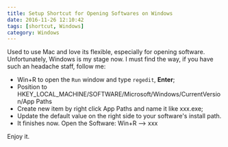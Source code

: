 ```yaml
---
title: Setup Shortcut for Opening Softwares on Windows
date: 2016-11-26 12:10:42
tags: [shortcut, Windows]
category: Windows
---
```


Used to use Mac and love its flexible, especially for opening software. Unfortunately, Windows is my stage now. I must find the way, if you have such an headache staff, follow me:
* Win+R to open the `Run` window and type `regedit`, **Enter**;
* Position to HKEY_LOCAL_MACHINE/SOFTWARE/Microsoft/Windows/CurrentVersion/App Paths
* Create new item by right click App Paths and name it like xxx.exe;
* Update the default value on the right side to your software's install path.
* It finishes now. Open the Software: Win+R --> xxx

Enjoy it.


